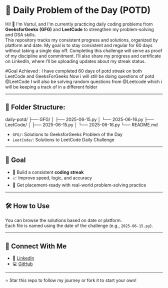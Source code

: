 # 🧠 Daily Problem of the Day (POTD)

Hi! 👋 I'm Vartul, and I'm currently practicing daily coding problems from **GeeksforGeeks (GFG)** and **LeetCode** to strengthen my problem-solving and DSA skills.  
This repository tracks my consistent progress and solutions, organized by platform and date.
My goal is to stay consistent and regular for 60 days without taking a single day off. 
Completing this challenge will serve as proof of my discipline and commitment.
I’ll also share my progress and certificate on LinkedIn, where I’ll be uploading updates about my streak status.

#Goal Achieved :
I have completed 60 days of potd streak on both LeetCode and GeeksForGeeks 
Now i will still be doing questions of potd @LeetCode 
I will also be solving random questions from @Leetcode which i will be keeping a track of in a different folder 

---

## 📁 Folder Structure:

daily-potd/
├── GFG/
│ ├── 2025-06-15.py
│ └── 2025-06-16.py
├── LeetCode/
│ ├── 2025-06-15.py
│ └── 2025-06-16.py
└── README.md

- `GFG/`: Solutions to GeeksforGeeks Problem of the Day
- `LeetCode/`: Solutions to LeetCode Daily Challenge

---

## 🚀 Goal

- 📅 Build a consistent **coding streak**
- 📈 Improve speed, logic, and accuracy
- 🧩 Get placement-ready with real-world problem-solving practice

---

## 🛠️ How to Use

You can browse the solutions based on date or platform.  
Each file is named using the date of the challenge (e.g., `2025-06-15.py`).

---

## 🔗 Connect With Me

- 💼 [LinkedIn](https://www.linkedin.com/in/vartulChanana)
- 💻 [GitHub](https://github.com/vartulChanana)

---

⭐️ Star this repo to follow my journey or fork it to start your own!


